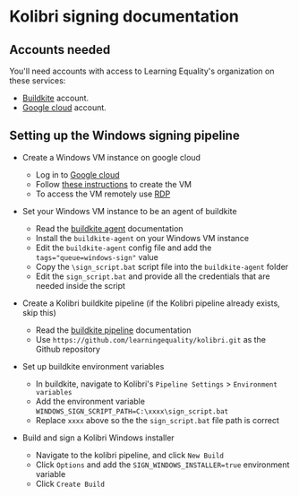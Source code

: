 Kolibri signing documentation
=============================


## Accounts needed

You'll need accounts with access to Learning Equality's organization on these services:

* [Buildkite](https://buildkite.com) account.
* [Google cloud](https://cloud.google.com/) account.


## Setting up the Windows signing pipeline

* Create a Windows VM instance on google cloud
	- Log in to [Google cloud](https://cloud.google.com/)
	- Follow [these instructions](https://cloud.google.com/compute/docs/instances/create-start-instance) to create the VM
	- To access the VM remotely use [RDP](https://www.microsoft.com/en-us/p/microsoft-remote-desktop/9wzdncrfj3ps)

* Set your Windows VM instance to be an agent of buildkite
	- Read the [buildkite agent](https://buildkite.com/docs/agent/v3) documentation
	- Install the `buildkite-agent` on your Windows VM instance
	- Edit the `buildkite-agent` config file and add the `tags="queue=windows-sign"` value
	- Copy the `\sign_script.bat` script file into the `buildkite-agent` folder
	- Edit the `sign_script.bat` and provide all the credentials that are needed inside the script

* Create a Kolibri buildkite pipeline (if the Kolibri pipeline already exists, skip this)
	- Read the [buildkite pipeline](https://buildkite.com/docs/pipelines) documentation
	- Use `https://github.com/learningequality/kolibri.git` as the Github repository

* Set up buildkite environment variables
	- In buildkite, navigate to Kolibri's `Pipeline Settings` > `Environment variables`
	- Add the environment variable `WINDOWS_SIGN_SCRIPT_PATH=C:\xxxx\sign_script.bat`
	- Replace `xxxx` above so the the `sign_script.bat` file path is correct

* Build and sign a Kolibri Windows installer
	- Navigate to the kolibri pipeline, and click `New Build`
	- Click `Options` and add the `SIGN_WINDOWS_INSTALLER=true` environment variable
	- Click `Create Build`


